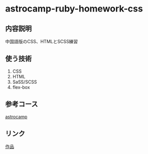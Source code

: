 <h1>astrocamp-ruby-homework-css</h1>
<h2>内容説明</h2>
<p>中国語版のCSS、HTMLとSCSS練習</p>
<h2>使う技術</h2>
<ol>
  <li>CSS</li>
  <li>HTML</li>
  <li>SaSS/SCSS</li>
   <li>flex-box</li>
</ol>
<h2>参考コース</h2>
<a href="https://campus.5xruby.tw/courses/489534/lectures/9347394">astrocamp</a>
<h2>リンク</h2>
<a href="https://agrokb.github.io/five-ruby-homework-css/">作品</a>
